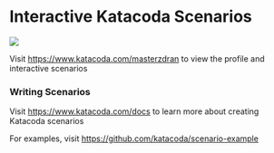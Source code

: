 # Interactive Katacoda Scenarios

[![](http://shields.katacoda.com/katacoda/masterzdran/count.svg)](https://www.katacoda.com/masterzdran "Get your profile on Katacoda.com")

Visit https://www.katacoda.com/masterzdran to view the profile and interactive scenarios

### Writing Scenarios
Visit https://www.katacoda.com/docs to learn more about creating Katacoda scenarios

For examples, visit https://github.com/katacoda/scenario-example
